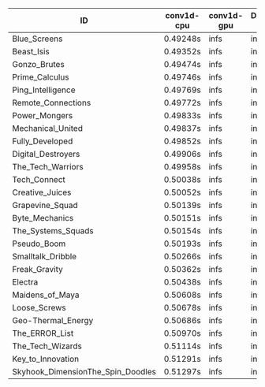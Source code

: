 |ID|conv1d-cpu|conv1d-gpu|DWSPConv2D-gpu|gemm-gpu|avg|
|-|-|-|-|-|-|
|Blue_Screens|0.49248s|infs|infs|4.62713s|infs|
|Beast_Isis|0.49352s|infs|infs|4.63979s|infs|
|Gonzo_Brutes|0.49474s|infs|infs|4.63106s|infs|
|Prime_Calculus|0.49746s|infs|infs|4.62939s|infs|
|Ping_Intelligence|0.49769s|infs|infs|4.60376s|infs|
|Remote_Connections|0.49772s|infs|infs|4.60406s|infs|
|Power_Mongers|0.49833s|infs|infs|4.60328s|infs|
|Mechanical_United|0.49837s|infs|infs|4.59050s|infs|
|Fully_Developed|0.49852s|infs|infs|4.59924s|infs|
|Digital_Destroyers|0.49906s|infs|infs|22.38295s|infs|
|The_Tech_Warriors|0.49958s|infs|infs|4.63921s|infs|
|Tech_Connect|0.50038s|infs|infs|4.60956s|infs|
|Creative_Juices|0.50052s|infs|infs|4.63526s|infs|
|Grapevine_Squad|0.50139s|infs|infs|4.67756s|infs|
|Byte_Mechanics|0.50151s|infs|infs|4.80543s|infs|
|The_Systems_Squads|0.50154s|infs|infs|4.69116s|infs|
|Pseudo_Boom|0.50193s|infs|infs|4.61611s|infs|
|Smalltalk_Dribble|0.50266s|infs|infs|4.51357s|infs|
|Freak_Gravity|0.50362s|infs|infs|4.65285s|infs|
|Electra|0.50438s|infs|infs|4.61168s|infs|
|Maidens_of_Maya|0.50608s|infs|infs|4.58985s|infs|
|Loose_Screws|0.50678s|infs|infs|4.86149s|infs|
|Geo-Thermal_Energy|0.50686s|infs|infs|4.81115s|infs|
|The_ERROR_List|0.50970s|infs|infs|4.81653s|infs|
|The_Tech_Wizards|0.51114s|infs|infs|4.67349s|infs|
|Key_to_Innovation|0.51291s|infs|infs|4.83775s|infs|
|Skyhook_DimensionThe_Spin_Doodles|0.51297s|infs|infs|4.63570s|infs|

